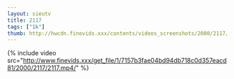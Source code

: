 ```yaml
--- 
layout: sieutv
title: 2117
tags: ["1k"]
thumb: http://hwcdn.finevids.xxx/contents/videos_screenshots/2000/2117/preview.mp4.jpg
---
```

{% include video src="http://www.finevids.xxx/get_file/1/7157b3fae04bd94db718c0d357eacd81/2000/2117/2117.mp4/" %} 
